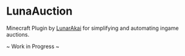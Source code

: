 # LunaAuction
Minecraft Plugin by [LunarAkai](https://www.lunarakai.de) for simplifying and automating ingame auctions.

~ Work in Progress ~
